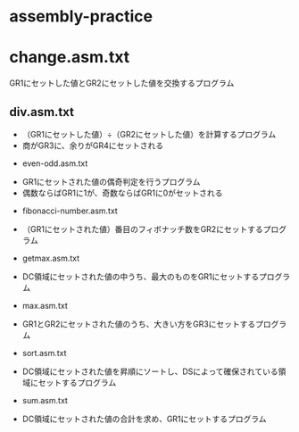 # assembly-practice

# change.asm.txt
GR1にセットした値とGR2にセットした値を交換するプログラム

## div.asm.txt
- （GR1にセットした値）÷（GR2にセットした値）を計算するプログラム
- 商がGR3に、余りがGR4にセットされる

* even-odd.asm.txt
- GR1にセットされた値の偶奇判定を行うプログラム
- 偶数ならばGR1に1が、奇数ならばGR1に0がセットされる

* fibonacci-number.asm.txt
- （GR1にセットされた値）番目のフィボナッチ数をGR2にセットするプログラム

* getmax.asm.txt
- DC領域にセットされた値の中うち、最大のものをGR1にセットするプログラム

* max.asm.txt
- GR1とGR2にセットされた値のうち、大きい方をGR3にセットするプログラム

* sort.asm.txt
- DC領域にセットされた値を昇順にソートし、DSによって確保されている領域にセットするプログラム

* sum.asm.txt
- DC領域にセットされた値の合計を求め、GR1にセットするプログラム
